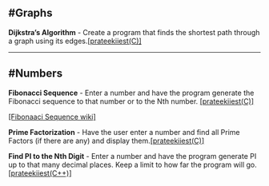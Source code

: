 #Graphs
--------

**Dijkstra’s Algorithm** - Create a program that finds the shortest path through a graph using its edges.[[prateekiiest(C)] ](https://github.com/prateekiiest/SelfProjects/blob/master/1.c)

---------

#Numbers
--------

**Fibonacci Sequence** - Enter a number and have the program generate the Fibonacci sequence to that number or to the Nth number.
[[prateekiiest(C)]](https://github.com/prateekiiest/SelfProjects/blob/master/fib.c)

[[Fibonaaci Sequence wiki]](https://github.com/prateekiiest/SelfProjects/wiki)



**Prime Factorization** - Have the user enter a number and find all Prime Factors (if there are any) and display them.[[prateekiiest(C)]](https://github.com/prateekiiest/SelfProjects/blob/master/prime.c)



**Find PI to the Nth Digit** - Enter a number and have the program generate PI up to that many decimal places. Keep a limit to how far the program will go.[[prateekiiest(C++)]](https://github.com/prateekiiest/SelfProjects/blob/master/pi.cc)

